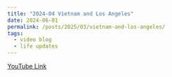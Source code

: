 ```yaml
---
title: "2024-04 Vietnam and Los Angeles"
date: 2024-06-01
permalink: /posts/2025/03/vietnam-and-los-angeles/
tags:
  - video blog
  - life updates
---
```


<a href="https://youtu.be/35gU4Er9btk"> YouTube Link </a>
